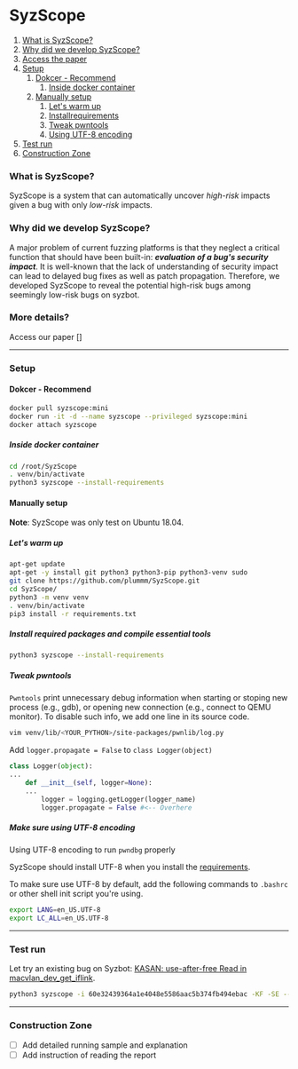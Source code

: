 

# SyzScope

1. [What is SyzScope?](#What_is_SyzScope)
2. [Why did we develop SyzScope?](#Why_did_we_develop_SyzScope?)
3. [Access the paper](#access_the_paper)
4. [Setup](#Setup)
	1. [Dokcer - Recommend](#Dokcer)
		1. [Inside docker container](#Inside_docker_container)
	2. [Manually setup](#Manually_setup)
		1. [Let's warm up](#warm_up)
		2. [Installrequirements](#install_requirements)
		3. [Tweak pwntools](#Tweak_pwntools)
		4. [Using UTF-8 encoding](#Using_UTF_8_encoding)
5. [Test run](#Test_run)
6. [Construction Zone](#Construction_Zone)

### What is SyzScope?

<a name="What_is_SyzScope"></a>

SyzScope is a system that can automatically uncover *high-risk* impacts given a bug with only *low-risk* impacts.

### Why did we develop SyzScope?

<a name="Why_did_we_develop_SyzScope"></a>

A major problem of current fuzzing platforms is that they neglect a critical function that should have been built-in: ***evaluation of a bug's security impact***. It is well-known that the lack of understanding of security impact can lead to delayed bug fixes as well as patch propagation. Therefore, we developed SyzScope to reveal the potential high-risk bugs among seemingly low-risk bugs on syzbot.

### More details?

<a name="access_the_paper"></a>

Access our paper []

------

### Setup

<a name="Setup"></a>



#### Dokcer - Recommend 

<a name="Dokcer"></a>

```bash
docker pull syzscope:mini
docker run -it -d --name syzscope --privileged syzscope:mini
docker attach syzscope
```



##### Inside docker container

<a name="Inside_docker_container"></a>

```bash
cd /root/SyzScope
. venv/bin/activate
python3 syzscope --install-requirements
```



#### Manually setup

<a name="Manually_setup"></a>

**Note**: SyzScope was only test on Ubuntu 18.04.



##### Let's warm up

<a name="warm_up"></a>

```bash
apt-get update
apt-get -y install git python3 python3-pip python3-venv sudo
git clone https://github.com/plummm/SyzScope.git
cd SyzScope/
python3 -m venv venv
. venv/bin/activate
pip3 install -r requirements.txt
```

##### Install required packages and compile essential tools

<a name="install_requirements"></a>

```bash
python3 syzscope --install-requirements
```



##### Tweak pwntools

<a name="Tweak_pwntools"></a>

`Pwntools` print unnecessary debug information when starting or stoping new process (e.g., gdb), or opening new connection (e.g., connect to QEMU monitor). To disable such info, we add one line in its source code.

```bash
vim venv/lib/<YOUR_PYTHON>/site-packages/pwnlib/log.py
```



Add `logger.propagate = False` to `class Logger(object)`

```python
class Logger(object):
...
	def __init__(self, logger=None):
	...
		logger = logging.getLogger(logger_name)
		logger.propagate = False #<-- Overhere
```



##### Make sure using UTF-8 encoding

<a name="Using_UTF_8_encoding"></a>

Using UTF-8 encoding to run `pwndbg` properly

SyzScope should install UTF-8 when you install the [requirements](#install_requirements).

To make sure use UTF-8 by default, add the following commands to `.bashrc` or other shell init script you're using.

```bash
export LANG=en_US.UTF-8
export LC_ALL=en_US.UTF-8
```



------

### Test run

<a name="Test_run"></a>

Let try an existing bug on Syzbot: [KASAN: use-after-free Read in macvlan_dev_get_iflink](https://syzkaller.appspot.com/bug?id=60e32439364a1e4048e5586aac5b374fb494ebac). 



```bash
python3 syzscope -i 60e32439364a1e4048e5586aac5b374fb494ebac -KF -SE --timeout-kernel-fuzzing 1 --timeout-symbolic-execution 3600
```

------

### Construction Zone

<a name="Construction_Zone"></a>

- [ ] Add detailed running sample and explanation
- [ ] Add instruction of reading the report
